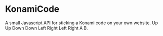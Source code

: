 KonamiCode
==========

A small Javascript API for sticking a Konami code on your own website. Up Up Down Down Left Right Left Right A B.
